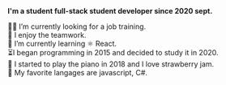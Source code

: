 <strong>
I'm a student full-stack student developer since 2020 sept.
</strong>

:office_worker: I’m currently looking for a job training.</br>
:elephant: I enjoy the teamwork. </br>
:brain: I’m currently learning ⚛ React. </br>
:hourglass_flowing_sand:I began programming in 2015 and decided to study it in 2020. </br>
:musical_keyboard: I started to play the piano in 2018 and I love strawberry jam. </br>
:muscle: My favorite langages are javascript, C#. 
    
  </strong>
